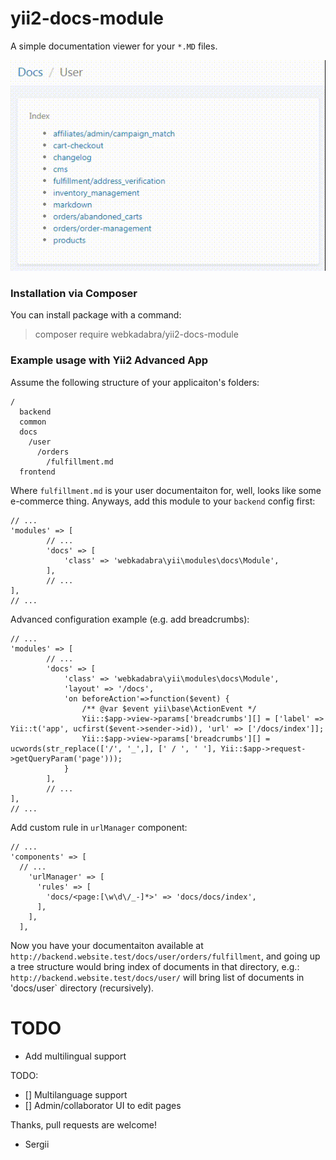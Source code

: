 # yii2-docs-module

A simple documentation viewer for your `*.MD` files.


![](docs/demo.gif)

### Installation via Composer

You can install package with a command:

> composer require webkadabra/yii2-docs-module

### Example usage with Yii2 Advanced App

Assume the following structure of your applicaiton's folders:

```
/
  backend
  common
  docs
    /user
      /orders
        /fulfillment.md
  frontend  
```

Where `fulfillment.md` is your user documentaiton for, well, looks like some e-commerce thing. 
Anyways, add this module to your `backend` config first:

```
// ...
'modules' => [
        // ...
        'docs' => [
            'class' => 'webkadabra\yii\modules\docs\Module',  
        ],
        // ...
],
// ...
```

Advanced configuration example (e.g. add breadcrumbs):

```
// ...
'modules' => [
        // ...
        'docs' => [
            'class' => 'webkadabra\yii\modules\docs\Module',
            'layout' => '/docs',
            'on beforeAction'=>function($event) {
                /** @var $event yii\base\ActionEvent */
                Yii::$app->view->params['breadcrumbs'][] = ['label' => Yii::t('app', ucfirst($event->sender->id)), 'url' => ['/docs/index']];
                Yii::$app->view->params['breadcrumbs'][] = ucwords(str_replace(['/', '_',], [' / ', ' '], Yii::$app->request->getQueryParam('page')));
            }
        ],
        // ...
],
// ...
```

Add custom rule in `urlManager` component:

```
// ...
'components' => [
  // ...
    'urlManager' => [
      'rules' => [
        'docs/<page:[\w\d\/_-]*>' => 'docs/docs/index',
      ],
    ],
  ],
```

Now you have your documentaiton available at `http://backend.website.test/docs/user/orders/fulfillment`, and going up a tree structure would bring index of documents in that directory, e.g.: `http://backend.website.test/docs/user/` will bring list of documents in 'docs/user` directory (recursively). 

# TODO

* Add multilingual support

TODO:

* [] Multilanguage support
* [] Admin/collaborator UI to edit pages

Thanks, pull requests are welcome!

- Sergii
